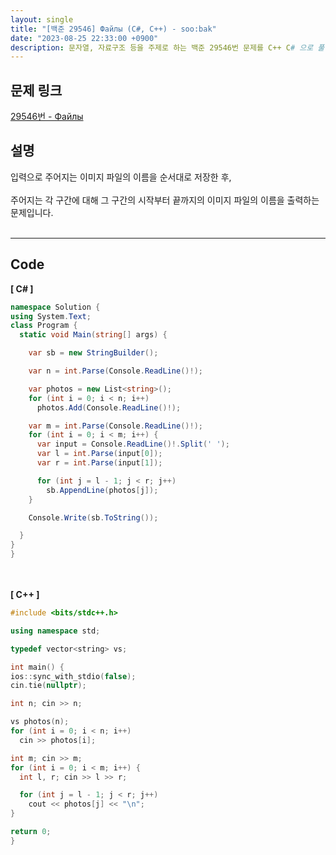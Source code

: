 ```yaml
---
layout: single
title: "[백준 29546] Файлы (C#, C++) - soo:bak"
date: "2023-08-25 22:33:00 +0900"
description: 문자열, 자료구조 등을 주제로 하는 백준 29546번 문제를 C++ C# 으로 풀이 및 해설
---
```


## 문제 링크
  [29546번 - Файлы](https://www.acmicpc.net/problem/29546)

## 설명
입력으로 주어지는 이미지 파일의 이름을 순서대로 저장한 후, <br>
<br>
주어지는 각 구간에 대해 그 구간의 시작부터 끝까지의 이미지 파일의 이름을 출력하는 문제입니다.<br>
<br>
- - -

## Code
<b>[ C# ] </b>
<br>

  ```c#
namespace Solution {
  using System.Text;
  class Program {
    static void Main(string[] args) {

      var sb = new StringBuilder();

      var n = int.Parse(Console.ReadLine()!);

      var photos = new List<string>();
      for (int i = 0; i < n; i++)
        photos.Add(Console.ReadLine()!);

      var m = int.Parse(Console.ReadLine()!);
      for (int i = 0; i < m; i++) {
        var input = Console.ReadLine()!.Split(' ');
        var l = int.Parse(input[0]);
        var r = int.Parse(input[1]);

        for (int j = l - 1; j < r; j++)
          sb.AppendLine(photos[j]);
      }

      Console.Write(sb.ToString());

    }
  }
}
  ```
<br><br>
<b>[ C++ ] </b>
<br>

  ```c++
#include <bits/stdc++.h>

using namespace std;

typedef vector<string> vs;

int main() {
  ios::sync_with_stdio(false);
  cin.tie(nullptr);

  int n; cin >> n;

  vs photos(n);
  for (int i = 0; i < n; i++)
    cin >> photos[i];

  int m; cin >> m;
  for (int i = 0; i < m; i++) {
    int l, r; cin >> l >> r;

    for (int j = l - 1; j < r; j++)
      cout << photos[j] << "\n";
  }

  return 0;
}
  ```
